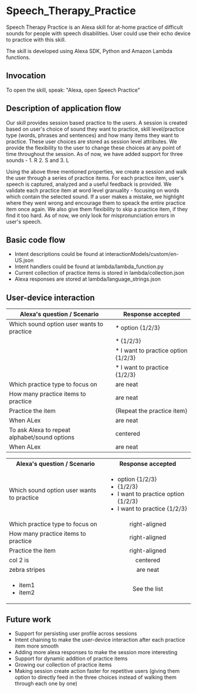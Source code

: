 # Speech_Therapy_Practice

Speech Therapy Practice is an Alexa skill for at-home practice of difficult sounds for people with speech disabilities. User could use their echo device to practice with this skill. 

The skill is developed using Alexa SDK, Python and Amazon Lambda functions.

## Invocation
To open the skill, speak: "Alexa, open Speech Practice"

## Description of application flow
Our skill provides session based practice to the users. A session is created based on user's choice of sound they want to practice, skill level/practice type (words, phrases and sentences) and how many items they want to practice. These user choices are stored as session level attributes. We provide the flexibility to the user to change these choices at any point of time throughout the session. As of now, we have added support for three sounds - 1. R 2. S and 3. L

Using the above three mentioned properties, we create a session and walk the user through a series of practice items. For each practice item, user's speech is captured, analyzed and a useful feedback is provided. We validate each practice item at word level granuality - focusing on words which contain the selected sound. If a user makes a mistake, we highlight where they went wrong and encourage them to speack the entire practice item once again. We also give them flexibility to skip a practice item, if they find it too hard. As of now, we only look for mispronunciation errors in user's speech.

## Basic code flow
* Intent descriptions could be found at interactionModels/custom/en-US.json
* Intent handlers could be found at lambda/lambda_function.py 
* Current collection of practice items is stored in lambda/collection.json
* Alexa responses are stored at lambda/language_strings.json

## User-device interaction

| Alexa's question / Scenario           | Response accepted         |
| ------------- |-------------|
| Which sound option user wants to practice        | * option {1/2/3} |
| | * {1/2/3}|
| | * I want to practice option {1/2/3}| 
| | * I want to practice {1/2/3}| 
| Which practice type to focus on    | are neat      |
| How many practice items to practice    | are neat      |
| Practice the item    | {Repeat the practice item}      |
| When ALex    | are neat      |
| To ask Alexa to repeat alphabet/sound options         | centered      |
| When ALex    | are neat      |

<table>
  <tbody>
    <tr>
      <th>Alexa's question / Scenario</th>
      <th align="center">Response accepted</th>
    </tr>
    <tr>
      <td>Which sound option user wants to practice</td>
      <td>
        <ul>
          <li>option {1/2/3}</li>
          <li>{1/2/3}</li>
          <li>I want to practice option {1/2/3}</li>
          <li>I want to practice {1/2/3}</li>
        </ul>
      </td>
    </tr>
    <tr>
      <td>Which practice type to focus on</td>
      <td align="center">right-aligned</td>
    </tr>
    <tr>
      <td>How many practice items to practice</td>
      <td align="center">right-aligned</td>
    </tr>
    <tr>
      <td>Practice the item</td>
      <td align="center">right-aligned</td>
    </tr>
    <tr>
      <td>col 2 is</td>
      <td align="center">centered</td>
    </tr>
    <tr>
      <td>zebra stripes</td>
      <td align="center">are neat</td>
    </tr>
    <tr>
      <td>
        <ul>
          <li>item1</li>
          <li>item2</li>
        </ul>
      </td>
      <td align="center">See the list</td>
    </tr>
  </tbody>
</table>

## Future work
* Support for persisting user profile across sessions
* Intent chaining to make the user-device interaction after each practice item more smooth
* Adding more alexa responses to make the session more interesting
* Support for dynamic addition of practice items
* Growing our collection of practice items
* Making session create action faster for repetitive users (giving them option to directly feed in the three choices instead of walking them through each one by one)
